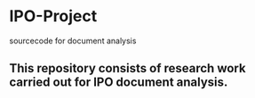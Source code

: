# IPO-Project
sourcecode for document analysis
## This repository consists of research work carried out for IPO document analysis.
